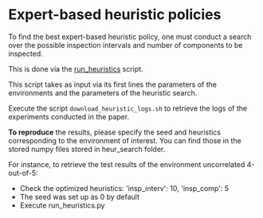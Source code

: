 # Expert-based heuristic policies

To find the best expert-based heuristic policy, one must conduct a search over the possible inspection intervals and number of components to be inspected.

This is done via the [run_heuristics](run_heuristics.py) script.

This script takes as input via its first lines the parameters of the environments and the parameters of the heuristic search.

Execute the script `download_heuristic_logs.sh` to retrieve the logs of the experiments conducted in the paper.

**To reproduce** the results, please specify the seed and heuristics corresponding to the environment of interest. You can find those in the stored numpy files stored in heur_search folder.

For instance, to retrieve the test results of the environment uncorrelated 4-out-of-5:

* Check the optimized heuristics: 'insp_interv': 10, 'insp_comp': 5
* The seed was set up as 0 by default
* Execute run_heuristics.py

